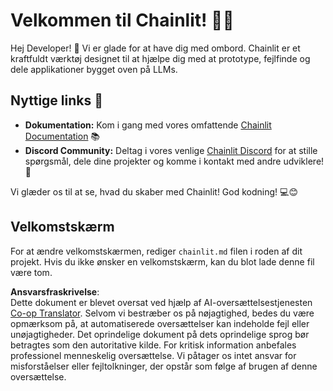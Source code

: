 <!--
CO_OP_TRANSLATOR_METADATA:
{
  "original_hash": "c49526c7abc56b0b5f1e835c1739f18e",
  "translation_date": "2025-07-12T13:54:26+00:00",
  "source_file": "11-mcp/code_samples/github-mcp/chainlit.md",
  "language_code": "da"
}
-->
# Velkommen til Chainlit! 🚀🤖

Hej Developer! 👋 Vi er glade for at have dig med ombord. Chainlit er et kraftfuldt værktøj designet til at hjælpe dig med at prototype, fejlfinde og dele applikationer bygget oven på LLMs.

## Nyttige links 🔗

- **Dokumentation:** Kom i gang med vores omfattende [Chainlit Documentation](https://docs.chainlit.io) 📚  
- **Discord Community:** Deltag i vores venlige [Chainlit Discord](https://discord.gg/k73SQ3FyUh) for at stille spørgsmål, dele dine projekter og komme i kontakt med andre udviklere! 💬

Vi glæder os til at se, hvad du skaber med Chainlit! God kodning! 💻😊

## Velkomstskærm

For at ændre velkomstskærmen, rediger `chainlit.md` filen i roden af dit projekt. Hvis du ikke ønsker en velkomstskærm, kan du blot lade denne fil være tom.

**Ansvarsfraskrivelse**:  
Dette dokument er blevet oversat ved hjælp af AI-oversættelsestjenesten [Co-op Translator](https://github.com/Azure/co-op-translator). Selvom vi bestræber os på nøjagtighed, bedes du være opmærksom på, at automatiserede oversættelser kan indeholde fejl eller unøjagtigheder. Det oprindelige dokument på dets oprindelige sprog bør betragtes som den autoritative kilde. For kritisk information anbefales professionel menneskelig oversættelse. Vi påtager os intet ansvar for misforståelser eller fejltolkninger, der opstår som følge af brugen af denne oversættelse.